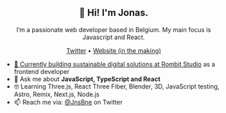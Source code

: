 <h2 align="center">👋 Hi! I'm Jonas.</h2>
<p align="center">I’m a passionate web developer based in Belgium. My main focus is Javascript and React.</p>
<p align="center">
  <a href="https://twitter.com/jnsbne">Twitter</a> •
  <a href="">Website (in the making)</p>
</p>


- 🔭 Currently building sustainable digital solutions at [Rombit Studio](https://rombit.studio/) as a frontend developer
- 💬 Ask me about **JavaScript, TypeScript and React**
- 🤓 Learning Three.js, React Three Fiber, Blender, 3D, JavaScript testing, Astro, Remix, Next.js, Node.js
- 📫 Reach me via: [@JnsBne](https://twitter.com/jnsbne) on Twitter



